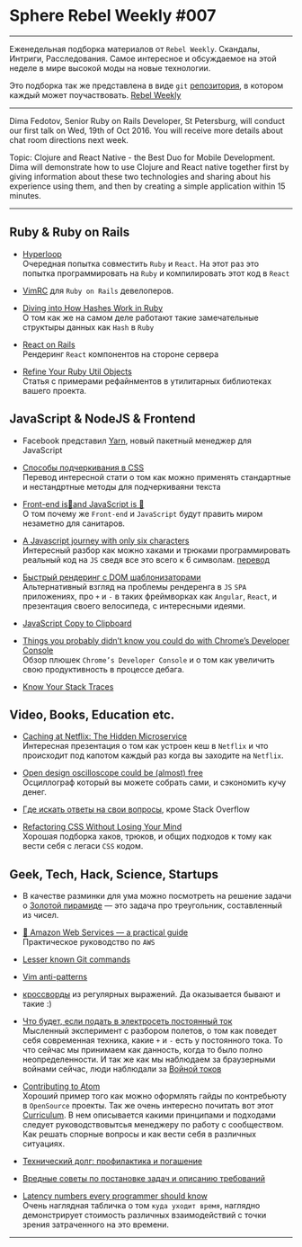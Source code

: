 # Sphere Rebel Weekly #007
----

Еженедельная подборка материалов от `Rebel Weekly`. Скандалы, Интриги, Расследования.
Самое интересное и обсуждаемое на этой неделе в мире высокой моды на новые технологии.

Это подборка так же представлена в виде `git` [репозитория](https://github.com/SphereConsultingInc/weekly), в котором каждый может
поучаствовать. [Rebel Weekly](https://github.com/SphereConsultingInc/weekly)

---

Dima Fedotov, Senior Ruby on Rails Developer, St Petersburg, will conduct our first talk on Wed, 19th of Oct 2016. You will receive more details about chat room directions next week.

Topic: Clojure and React Native - the Best Duo for Mobile Development.
Dima will demonstrate how to use Clojure and React native together first by giving information about these two technologies and sharing about his experience using them, and then by creating a simple application within 15 minutes.

---

## Ruby & Ruby on Rails

* [Hyperloop](http://ruby-hyperloop.io/)<br/>
Очередная попытка совместить `Ruby` и `React`. На этот раз это попытка программировать на
`Ruby` и компилировать этот код в `React`

* [VimRC](http://janjiss.com/walkthrough-of-my-vimrc-file-for-ruby-development/) для `Ruby on Rails` девелоперов.

* [Diving into How Hashes Work in Ruby](https://www.sitepoint.com/diving-into-how-hashes-work-in-ruby/)<br/>
О том как же на самом деле работают такие замечательные структыры данных как `Hash` в `Ruby`

* [React on Rails](https://product.reverb.com/react-on-rails-9936283aea07#.455f7fu1a)<br/>
Рендеринг `React` компонентов на стороне сервера

* [Refine Your Ruby Util Objects](http://www.notmagic.org/refine-your-ruby-util-objects)<br/>
Статья с примерами рефайнментов в утилитарных библиотеках вашего проекта.

## JavaScript & NodeJS & Frontend

* Facebook представил [Yarn](http://www.opennet.ru/opennews/art.shtml?num=45305), новый пакетный менеджер для JavaScript

* [Способы подчеркивания в CSS](http://prgssr.ru/development/sposoby-podcherkivaniya.html)<br/>
Перевод интересной стати о том как можно применять стандартные и нестандртные методы для подчеркиваяни текста

* [Front-end is🤘and JavaScript is 👑](https://medium.com/front-end-hacking/front-end-is-and-javascript-is-d4bc3a8edbb7#.ri6ydker4)<br/>
О том почему же `Front-end` и `JavaScript` будут править миром незаметно для санитаров.

* [A Javascript journey with only six characters](http://jazcash.com/a-javascript-journey-with-only-six-characters/)<br/>
Интересный разбор как можно хаками и трюками программировать реальный код на `JS` сведя все это всего к 6 символам. [перевод](https://habrahabr.ru/post/312172/)

* [Быстрый рендеринг с DOM шаблонизаторами](https://habrahabr.ru/company/oleg-bunin/blog/310868/)<br/>
Альтернативный взгляд на проблемы рендеренга в `JS` `SPA` приложениях, про `+` и `-` в таких фреймворках как `Angular`, `React`, и презентация своего велосипеда, с интересными идеями.

* [JavaScript Copy to Clipboard](https://davidwalsh.name/clipboard)

* [Things you probably didn’t know you could do with Chrome’s Developer Console](https://medium.freecodecamp.com/10-tips-to-maximize-your-javascript-debugging-experience-b69a75859329#.n4ucb1ie0)<br/>
Обзор плюшек `Chrome’s Developer Console` и о том как увеличить свою продуктивность в процессе дебага.

* [Know Your Stack Traces](https://elendur.com/2016/10/06/know-your-stack-traces-en)

## Video, Books, Education etc.

* [Caching at Netflix: The Hidden Microservice](https://www.youtube.com/watch?v=Rzdxgx3RC0Q)<br/>
Интересная презентация о том как устроен кеш в `Netflix` и что происходит под капотом каждый
раз когда вы заходите на `Netflix`.

* [Open design oscilloscope could be (almost) free](http://hackaday.com/2016/10/06/open-design-oscilloscope-could-be-almost-free/)<br>
Осциллограф который вы можете собрать сами, и сэкономить кучу денег.

* [Где искать ответы на свои вопросы](https://tproger.ru/digest/top-answer-services/), кроме Stack Overflow

* [Refactoring CSS Without Losing Your Mind](https://slideslive.com/38898201/refactoring-css-without-losing-your-mind)<br/>
Хорошая подборка хаков, трюков, и общих подходов к тому как вести себя с легаси `CSS` кодом.

## Geek, Tech, Hack, Science, Startups

* В качестве разминки для ума можно посмотреть на решение задачи о [Золотой пирамиде](https://tproger.ru/problems/golden-pyramid/) — это задача про треугольник, составленный из чисел.

* [📙 Amazon Web Services — a practical guide](https://github.com/open-guides/og-aws)<br/>
Практическое руководство по `AWS`

* [Lesser known Git commands](https://hackernoon.com/lesser-known-git-commands-151a1918a60#.yeni1kbk9)

* [Vim anti-patterns](https://sanctum.geek.nz/arabesque/vim-anti-patterns/)

* [кроссворды](https://tproger.ru/digest/regex-crosswords/) из регулярных выражений.
Да оказывается бывают и такие :)

* [Что будет, если подать в электросеть постоянный ток](https://geektimes.ru/post/281306/)<br/>
Мысленный эксперимент с разбором полетов, о том как поведет себя современная техника, какие `+`
и `-` есть у постоянного тока. То что сейчас мы принимаем как данность, когда то было полно
неопределенности. И так же как мы наблюдаем за браузерными войнами сейчас, люди наблюдали за [Войной токов](https://ru.wikipedia.org/wiki/%D0%92%D0%BE%D0%B9%D0%BD%D0%B0_%D1%82%D0%BE%D0%BA%D0%BE%D0%B2)

* [Contributing to Atom](https://github.com/atom/atom/blob/master/CONTRIBUTING.md)<br/>
Хороший пример того как можно оформлять гайды по контребьюту в `OpenSource` проекты. Так же
очень интересно почитать вот этот [Curriculum](https://github.com/lee-dohm/community-manager).
В нем описывается какими принципами и подходами следует руководствовытсья менеджеру по работу с
сообществом. Как решать спорные вопросы и как вести себя в различных ситуациях.

* [Технический долг: профилактика и погашение](https://dou.ua/lenta/articles/technical-debt/)

* [Вредные советы по постановке задач и описанию требований](https://dou.ua/lenta/articles/bad-pm-advice/)

* [Latency numbers every programmer should know](https://gist.github.com/hellerbarde/2843375)<br/>
Очень наглядная табличка о том `куда уходит время`, наглядно демонстрирует стоимость различных взаимодействий с точки зрения затраченного на это времени.

----------------
